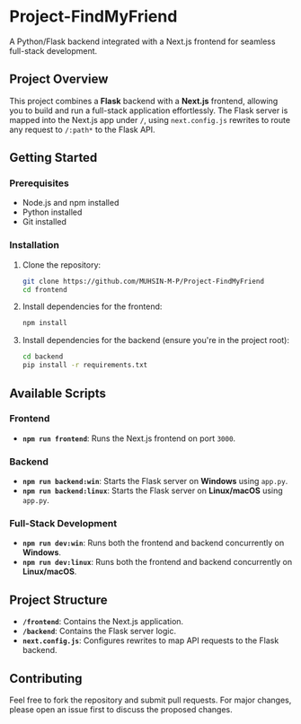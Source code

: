 # Project-FindMyFriend

A Python/Flask backend integrated with a Next.js frontend for seamless full-stack development.

## Project Overview

This project combines a **Flask** backend with a **Next.js** frontend, allowing you to build and run a full-stack application effortlessly. The Flask server is mapped into the Next.js app under `/`, using `next.config.js` rewrites to route any request to `/:path*` to the Flask API.

## Getting Started

### Prerequisites
- Node.js and npm installed
- Python installed
- Git installed

### Installation
1. Clone the repository:
   ```bash
   git clone https://github.com/MUHSIN-M-P/Project-FindMyFriend
   cd frontend
   ```

2. Install dependencies for the frontend:
   ```bash
   npm install
   ```

3. Install dependencies for the backend (ensure you're in the project root):
   ```bash
   cd backend
   pip install -r requirements.txt
   ```

## Available Scripts

### Frontend
- **`npm run frontend`**: Runs the Next.js frontend on port `3000`.

### Backend
- **`npm run backend:win`**: Starts the Flask server on **Windows** using `app.py`.
- **`npm run backend:linux`**: Starts the Flask server on **Linux/macOS** using `app.py`.

### Full-Stack Development
- **`npm run dev:win`**: Runs both the frontend and backend concurrently on **Windows**.
- **`npm run dev:linux`**: Runs both the frontend and backend concurrently on **Linux/macOS**.

## Project Structure
- **`/frontend`**: Contains the Next.js application.
- **`/backend`**: Contains the Flask server logic.
- **`next.config.js`**: Configures rewrites to map API requests to the Flask backend.

## Contributing
Feel free to fork the repository and submit pull requests. For major changes, please open an issue first to discuss the proposed changes.


